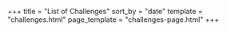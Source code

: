 +++
title = "List of Challenges"
sort_by = "date"
template = "challenges.html"
page_template = "challenges-page.html"
+++
